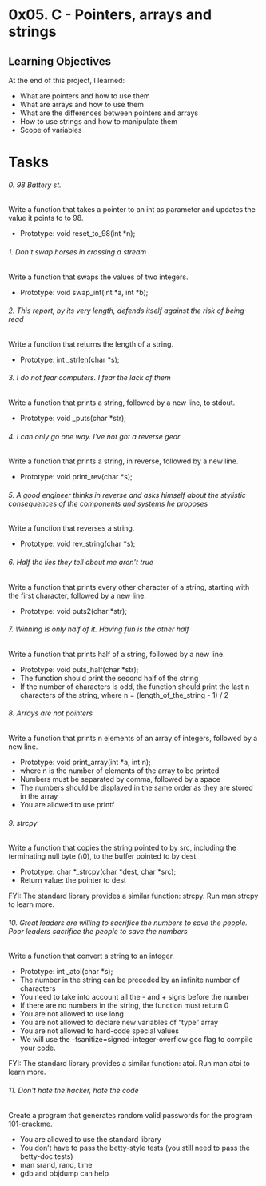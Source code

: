 # 0x05. C - Pointers, arrays and strings

## Learning Objectives
At the end of this project, I learned:
* What are pointers and how to use them
* What are arrays and how to use them
* What are the differences between pointers and arrays
* How to use strings and how to manipulate them
* Scope of variables
# Tasks
###### 0. 98 Battery st.
Write a function that takes a pointer to an int as parameter and updates the value it points to to 98.
* Prototype: void reset_to_98(int *n);
###### 1. Don't swap horses in crossing a stream
Write a function that swaps the values of two integers.
* Prototype: void swap_int(int *a, int *b);
###### 2. This report, by its very length, defends itself against the risk of being read
Write a function that returns the length of a string.
* Prototype: int _strlen(char *s);
###### 3. I do not fear computers. I fear the lack of them
Write a function that prints a string, followed by a new line, to stdout.
* Prototype: void _puts(char *str);
###### 4. I can only go one way. I've not got a reverse gear
Write a function that prints a string, in reverse, followed by a new line.
* Prototype: void print_rev(char *s);
###### 5. A good engineer thinks in reverse and asks himself about the stylistic consequences of the components and systems he proposes
Write a function that reverses a string.
* Prototype: void rev_string(char *s);
###### 6. Half the lies they tell about me aren't true
Write a function that prints every other character of a string, starting with the first character, followed by a new line.
* Prototype: void puts2(char *str);
###### 7. Winning is only half of it. Having fun is the other half
Write a function that prints half of a string, followed by a new line.
* Prototype: void puts_half(char *str);
* The function should print the second half of the string
* If the number of characters is odd, the function should print the last n characters of the string, where n = (length_of_the_string - 1) / 2
###### 8. Arrays are not pointers
Write a function that prints n elements of an array of integers, followed by a new line.
* Prototype: void print_array(int *a, int n);
* where n is the number of elements of the array to be printed
* Numbers must be separated by comma, followed by a space
* The numbers should be displayed in the same order as they are stored in the array
* You are allowed to use printf
###### 9. strcpy
Write a function that copies the string pointed to by src, including the terminating null byte (\0), to the buffer pointed to by dest.
* Prototype: char *_strcpy(char *dest, char *src);
* Return value: the pointer to dest

FYI: The standard library provides a similar function: strcpy. Run man strcpy to learn more.
###### 10. Great leaders are willing to sacrifice the numbers to save the people. Poor leaders sacrifice the people to save the numbers
Write a function that convert a string to an integer.
* Prototype: int _atoi(char *s);
* The number in the string can be preceded by an infinite number of characters
* You need to take into account all the - and + signs before the number
* If there are no numbers in the string, the function must return 0
* You are not allowed to use long
* You are not allowed to declare new variables of “type” array
* You are not allowed to hard-code special values
* We will use the -fsanitize=signed-integer-overflow gcc flag to compile your code.

FYI: The standard library provides a similar function: atoi. Run man atoi to learn more.
###### 11. Don't hate the hacker, hate the code
Create a program that generates random valid passwords for the program 101-crackme.
* You are allowed to use the standard library
* You don’t have to pass the betty-style tests (you still need to pass the betty-doc tests)
* man srand, rand, time
* gdb and objdump can help
